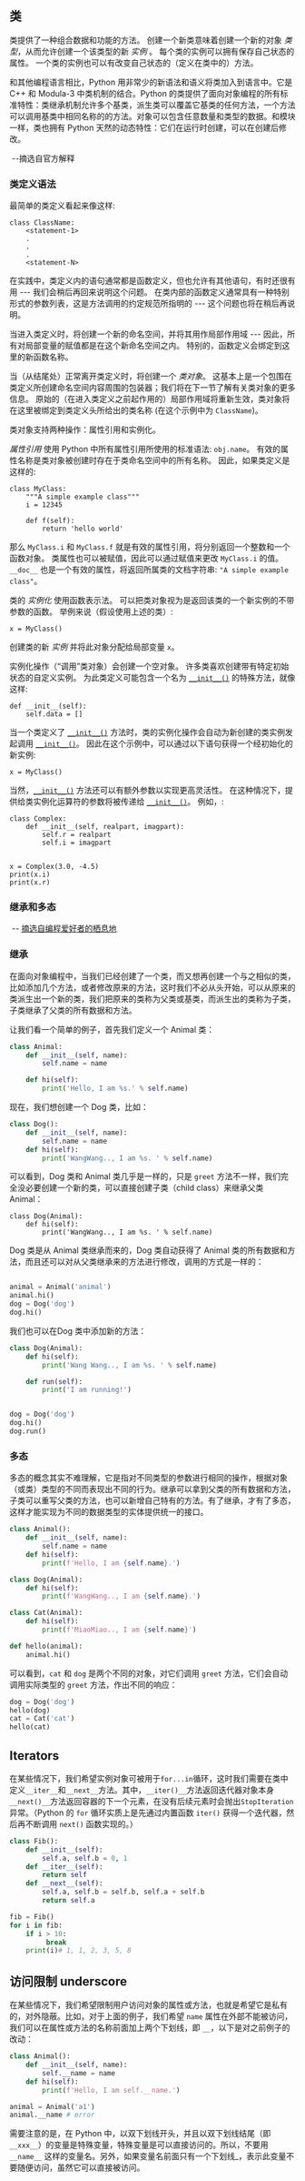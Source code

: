 ## 类

类提供了一种组合数据和功能的方法。 创建一个新类意味着创建一个新的对象 *类型*，从而允许创建一个该类型的新 *实例* 。 每个类的实例可以拥有保存自己状态的属性。 一个类的实例也可以有改变自己状态的（定义在类中的）方法。

和其他编程语言相比，Python 用非常少的新语法和语义将类加入到语言中。它是 C++ 和 Modula-3 中类机制的结合。Python 的类提供了面向对象编程的所有标准特性：类继承机制允许多个基类，派生类可以覆盖它基类的任何方法，一个方法可以调用基类中相同名称的的方法。对象可以包含任意数量和类型的数据。和模块一样，类也拥有 Python 天然的动态特性：它们在运行时创建，可以在创建后修改。

​																																								--摘选自官方解释

### 类定义语法

最简单的类定义看起来像这样:

```
class ClassName:
    <statement-1>
    .
    .
    .
    <statement-N>
```

在实践中，类定义内的语句通常都是函数定义，但也允许有其他语句，有时还很有用 --- 我们会稍后再回来说明这个问题。 在类内部的函数定义通常具有一种特别形式的参数列表，这是方法调用的约定规范所指明的 --- 这个问题也将在稍后再说明。

当进入类定义时，将创建一个新的命名空间，并将其用作局部作用域 --- 因此，所有对局部变量的赋值都是在这个新命名空间之内。 特别的，函数定义会绑定到这里的新函数名称。

当（从结尾处）正常离开类定义时，将创建一个 *类对象*。 这基本上是一个包围在类定义所创建命名空间内容周围的包装器；我们将在下一节了解有关类对象的更多信息。 原始的（在进入类定义之前起作用的）局部作用域将重新生效，类对象将在这里被绑定到类定义头所给出的类名称 (在这个示例中为 `ClassName`)。

类对象支持两种操作：属性引用和实例化。

*属性引用* 使用 Python 中所有属性引用所使用的标准语法: `obj.name`。 有效的属性名称是类对象被创建时存在于类命名空间中的所有名称。 因此，如果类定义是这样的:

```
class MyClass:
    """A simple example class"""
    i = 12345

    def f(self):
        return 'hello world'
```

那么 `MyClass.i` 和 `MyClass.f` 就是有效的属性引用，将分别返回一个整数和一个函数对象。 类属性也可以被赋值，因此可以通过赋值来更改 `MyClass.i` 的值。 `__doc__` 也是一个有效的属性，将返回所属类的文档字符串: `"A simple example class"`。

类的 *实例化* 使用函数表示法。 可以把类对象视为是返回该类的一个新实例的不带参数的函数。 举例来说（假设使用上述的类）:

```
x = MyClass()
```

创建类的新 *实例* 并将此对象分配给局部变量 `x`。

实例化操作（“调用”类对象）会创建一个空对象。 许多类喜欢创建带有特定初始状态的自定义实例。 为此类定义可能包含一个名为 [`__init__()`](https://docs.python.org/zh-cn/3.8/reference/datamodel.html#object.__init__) 的特殊方法，就像这样:

```
def __init__(self):
    self.data = []
```

当一个类定义了 [`__init__()`](https://docs.python.org/zh-cn/3.8/reference/datamodel.html#object.__init__) 方法时，类的实例化操作会自动为新创建的类实例发起调用 [`__init__()`](https://docs.python.org/zh-cn/3.8/reference/datamodel.html#object.__init__)。 因此在这个示例中，可以通过以下语句获得一个经初始化的新实例:

```
x = MyClass()
```

当然，[`__init__()`](https://docs.python.org/zh-cn/3.8/reference/datamodel.html#object.__init__) 方法还可以有额外参数以实现更高灵活性。 在这种情况下，提供给类实例化运算符的参数将被传递给 [`__init__()`](https://docs.python.org/zh-cn/3.8/reference/datamodel.html#object.__init__)。 例如，:

```
class Complex:
    def __init__(self, realpart, imagpart):
        self.r = realpart
        self.i = imagpart


x = Complex(3.0, -4.5)
print(x.i)
print(x.r)
```

### 继承和多态

​																																			-- [摘选自编程爱好者的栖息地](https://turingplanet.org/2019/09/21/%E7%B1%BB-class/)

### 继承

在面向对象编程中，当我们已经创建了一个类，而又想再创建一个与之相似的类，比如添加几个方法，或者修改原来的方法，这时我们不必从头开始，可以从原来的类派生出一个新的类，我们把原来的类称为父类或基类，而派生出的类称为子类，子类继承了父类的所有数据和方法。

让我们看一个简单的例子，首先我们定义一个 Animal 类：

```python
class Animal:
    def __init__(self, name):
        self.name = name

    def hi(self):
        print('Hello, I am %s.' % self.name)
```

现在，我们想创建一个 Dog 类，比如：

```python
class Dog():
    def __init__(self, name):
        self.name = name
    def hi(self):
        print('WangWang.., I am %s. ' % self.name)
```

可以看到，Dog 类和 Animal 类几乎是一样的，只是 `greet` 方法不一样，我们完全没必要创建一个新的类，可以直接创建子类（child class）来继承父类Animal：

```
class Dog(Animal):
    def hi(self):
        print('WangWang.., I am %s. ' % self.name)
```
Dog 类是从 Animal 类继承而来的，Dog 类自动获得了 Animal 类的所有数据和方法，而且还可以对从父类继承来的方法进行修改，调用的方式是一样的：
```python

animal = Animal('animal')
animal.hi()
dog = Dog('dog')
dog.hi()
```

我们也可以在Dog 类中添加新的方法：

```python
class Dog(Animal):
    def hi(self):
        print('Wang Wang.., I am %s. ' % self.name)

    def run(self):
        print('I am running!')


dog = Dog('dog')
dog.hi()
dog.run()
```

### 多态

多态的概念其实不难理解，它是指对不同类型的参数进行相同的操作，根据对象（或类）类型的不同而表现出不同的行为。继承可以拿到父类的所有数据和方法，子类可以重写父类的方法，也可以新增自己特有的方法。有了继承，才有了多态，这样才能实现为不同的数据类型的实体提供统一的接口。

```python
class Animal():
    def __init__(self, name):
        self.name = name
    def hi(self):
        print(f'Hello, I am {self.name}.')

class Dog(Animal):
    def hi(self):
        print(f'WangWang.., I am {self.name}.')

class Cat(Animal):
    def hi(self):
        print(f'MiaoMiao.., I am {self.name}')

def hello(animal):
    animal.hi()
```

可以看到，`cat` 和 `dog` 是两个不同的对象，对它们调用 `greet` 方法，它们会自动调用实际类型的 `greet` 方法，作出不同的响应：

```python
dog = Dog('dog')
hello(dog)
cat = Cat('cat')
hello(cat)
```

## Iterators

在某些情况下，我们希望实例对象可被用于`for...in`循环，这时我们需要在类中定义`__iter__`和`__next__`方法。其中，`__iter()__`方法返回迭代器对象本身`__next()__`方法返回容器的下一个元素，在没有后续元素时会抛出`StopIteration`异常。（Python 的 `for` 循环实质上是先通过内置函数 `iter()` 获得一个迭代器，然后再不断调用 `next()` 函数实现的。）

```python
class Fib():
    def __init__(self):
        self.a, self.b = 0, 1
    def __iter__(self):
        return self
    def __next__(self):
        self.a, self.b = self.b, self.a + self.b
        return self.a

fib = Fib()
for i in fib:
    if i > 10: 
         break
    print(i)# 1, 1, 2, 3, 5, 8
```

## 访问限制 underscore

在某些情况下，我们希望限制用户访问对象的属性或方法，也就是希望它是私有的，对外隐蔽。比如，对于上面的例子，我们希望 `name` 属性在外部不能被访问，我们可以在属性或方法的名称前面加上两个下划线，即 `__`，以下是对之前例子的改动：

```python
class Animal():
    def __init__(self, name):
        self.__name = name
    def hi(self):
        print(f'Hello, I am self.__name.')

animal = Animal('a1')
animal.__name # error
```

需要注意的是，在 Python 中，以双下划线开头，并且以双下划线结尾（即 `__xxx__`）的变量是特殊变量，特殊变量是可以直接访问的。所以，不要用 `__name__` 这样的变量名。另外，如果变量名前面只有一个下划线_，表示此变量不要随便访问，虽然它可以直接被访问。